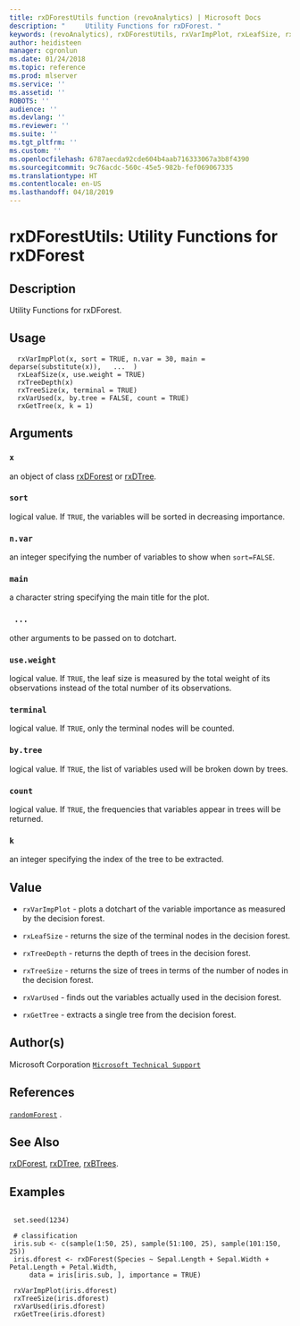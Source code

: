 ```yaml
---
title: rxDForestUtils function (revoAnalytics) | Microsoft Docs
description: "     Utility Functions for rxDForest. "
keywords: (revoAnalytics), rxDForestUtils, rxVarImpPlot, rxLeafSize, rxTreeDepth, rxTreeSize, rxVarUsed, rxGetTree, models, tree, classif, regression, classification
author: heidisteen
manager: cgronlun
ms.date: 01/24/2018
ms.topic: reference
ms.prod: mlserver
ms.service: ''
ms.assetid: ''
ROBOTS: ''
audience: ''
ms.devlang: ''
ms.reviewer: ''
ms.suite: ''
ms.tgt_pltfrm: ''
ms.custom: ''
ms.openlocfilehash: 6787aecda92cde604b4aab716333067a3b8f4390
ms.sourcegitcommit: 9c76acdc-560c-45e5-982b-fef069067335
ms.translationtype: HT
ms.contentlocale: en-US
ms.lasthandoff: 04/18/2019
---
```

 # <a name="rxdforestutils-utility-functions-for-rxdforest"></a>rxDForestUtils: Utility Functions for rxDForest 

 ## <a name="description"></a>Description

Utility Functions for rxDForest.


 ## <a name="usage"></a>Usage

```   
  rxVarImpPlot(x, sort = TRUE, n.var = 30, main = deparse(substitute(x)),   ...  )
  rxLeafSize(x, use.weight = TRUE)
  rxTreeDepth(x)
  rxTreeSize(x, terminal = TRUE)
  rxVarUsed(x, by.tree = FALSE, count = TRUE)
  rxGetTree(x, k = 1)      

```

 ## <a name="arguments"></a>Arguments



 ### `x`
  an object of class [rxDForest](rxDForest.md) or [rxDTree](rxDTree.md). 



 ### `sort`
  logical value. If `TRUE`, the variables will be sorted in decreasing importance. 


 ### `n.var`
  an integer specifying the number of variables to show when `sort=FALSE`. 


 ### `main`
  a character string specifying the main title for the plot. 


 ### ` ...`
  other arguments to be passed on to dotchart. 



 ### `use.weight`
  logical value. If `TRUE`, the leaf size is measured by the total weight of its observations  instead of the total number of its observations. 



 ### `terminal`
  logical value. If `TRUE`, only the terminal nodes will be counted. 



 ### `by.tree`
  logical value. If `TRUE`, the list of variables used will be broken down by trees. 


 ### `count`
  logical value. If `TRUE`, the frequencies that variables appear in trees will be returned. 



 ### `k`
  an integer specifying the index of the tree to be extracted. 



 ## <a name="value"></a>Value



* `rxVarImpPlot` -  plots a dotchart of the variable importance as measured by the decision forest.


* `rxLeafSize` -  returns the size of the terminal nodes in the decision forest.


* `rxTreeDepth` -  returns the depth of trees in the decision forest.


* `rxTreeSize` -  returns the size of trees in terms of the number of nodes in the decision forest.


* `rxVarUsed` -  finds out the variables actually used in the decision forest.


* `rxGetTree` -  extracts a single tree from the decision forest.




 ## <a name="authors"></a>Author(s)

Microsoft Corporation [`Microsoft Technical Support`](https://go.microsoft.com/fwlink/?LinkID=698556&clcid=0x409)



 ## <a name="references"></a>References

[`randomForest`](https://cran.r-project.org/web/packages/randomForest/index.html) .


 ## <a name="see-also"></a>See Also

[rxDForest](rxDForest.md), [rxDTree](rxDTree.md), [rxBTrees](rxBTrees.md).

 ## <a name="examples"></a>Examples

 ```

  set.seed(1234)

  # classification
  iris.sub <- c(sample(1:50, 25), sample(51:100, 25), sample(101:150, 25))
  iris.dforest <- rxDForest(Species ~ Sepal.Length + Sepal.Width + Petal.Length + Petal.Width, 
      data = iris[iris.sub, ], importance = TRUE)

  rxVarImpPlot(iris.dforest)
  rxTreeSize(iris.dforest)
  rxVarUsed(iris.dforest)
  rxGetTree(iris.dforest)
```






